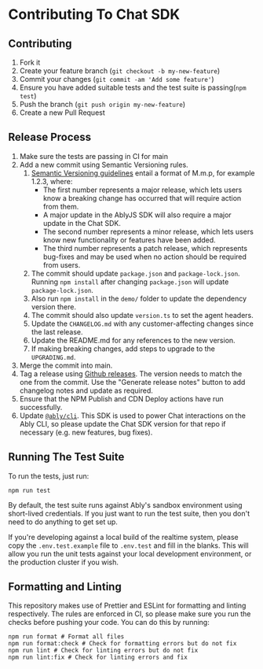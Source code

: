# Contributing To Chat SDK

## Contributing

1. Fork it
2. Create your feature branch (`git checkout -b my-new-feature`)
3. Commit your changes (`git commit -am 'Add some feature'`)
4. Ensure you have added suitable tests and the test suite is passing(`npm test`)
5. Push the branch (`git push origin my-new-feature`)
6. Create a new Pull Request

## Release Process

1. Make sure the tests are passing in CI for main
2. Add a new commit using Semantic Versioning rules.
   1. [Semantic Versioning guidelines](https://semver.org/) entail a format of M.m.p, for example 1.2.3, where:
      - The first number represents a major release, which lets users know a breaking change has occurred that will require action from them.
      - A major update in the AblyJS SDK will also require a major update in the Chat SDK.
      - The second number represents a minor release, which lets users know new functionality or features have been added.
      - The third number represents a patch release, which represents bug-fixes and may be used when no action should be required from users.
   2. The commit should update `package.json` and `package-lock.json`. Running `npm install` after changing `package.json` will update `package-lock.json`.
   3. Also run `npm install` in the `demo/` folder to update the dependency version there.
   4. The commit should also update `version.ts` to set the agent headers.
   5. Update the `CHANGELOG.md` with any customer-affecting changes since the last release.
   6. Update the README.md for any references to the new version.
   7. If making breaking changes, add steps to upgrade to the `UPGRADING.md`.
3. Merge the commit into main.
4. Tag a release using [Github releases](https://docs.github.com/en/repositories/releasing-projects-on-github/managing-releases-in-a-repository#creating-a-release). The version needs to match the one from the commit. Use the "Generate release notes" button to
   add changelog notes and update as required.
5. Ensure that the NPM Publish and CDN Deploy actions have run successfully.
6. Update [`@ably/cli`](https://github.com/ably/cli). This SDK is used to power Chat interactions on the Ably CLI, so please update the Chat SDK version for that repo if necessary (e.g. new features, bug fixes).

## Running The Test Suite

To run the tests, just run:

```shell
npm run test
```

By default, the test suite runs against Ably's sandbox environment using short-lived credentials. If you just want to run the test
suite, then you don't need to do anything to get set up.

If you're developing against a local build of the realtime system, please copy the `.env.test.example` file to `.env.test` and fill
in the blanks. This will allow you run the unit tests against your local development environment, or the production cluster if you wish.

## Formatting and Linting

This repository makes use of Prettier and ESLint for formatting and linting respectively. The rules are enforced in CI, so please
make sure you run the checks before pushing your code. You can do this by running:

```shell
npm run format # Format all files
npm run format:check # Check for formatting errors but do not fix
npm run lint # Check for linting errors but do not fix
npm run lint:fix # Check for linting errors and fix
```
